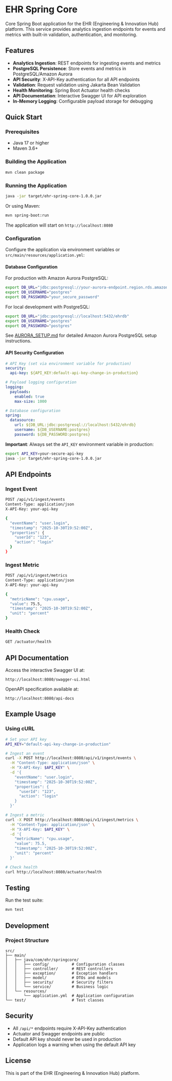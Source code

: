 # EHR Spring Core

Core Spring Boot application for the EHR (Engineering & Innovation Hub) platform. This service provides analytics ingestion endpoints for events and metrics with built-in validation, authentication, and monitoring.

## Features

- **Analytics Ingestion**: REST endpoints for ingesting events and metrics
- **PostgreSQL Persistence**: Store events and metrics in PostgreSQL/Amazon Aurora
- **API Security**: X-API-Key authentication for all API endpoints
- **Validation**: Request validation using Jakarta Bean Validation
- **Health Monitoring**: Spring Boot Actuator health checks
- **API Documentation**: Interactive Swagger UI for API exploration
- **In-Memory Logging**: Configurable payload storage for debugging

## Quick Start

### Prerequisites

- Java 17 or higher
- Maven 3.6+

### Building the Application

```bash
mvn clean package
```

### Running the Application

```bash
java -jar target/ehr-spring-core-1.0.0.jar
```

Or using Maven:

```bash
mvn spring-boot:run
```

The application will start on `http://localhost:8080`

### Configuration

Configure the application via environment variables or `src/main/resources/application.yml`:

#### Database Configuration

For production with Amazon Aurora PostgreSQL:

```bash
export DB_URL="jdbc:postgresql://your-aurora-endpoint.region.rds.amazonaws.com:5432/ehrdb"
export DB_USERNAME="postgres"
export DB_PASSWORD="your_secure_password"
```

For local development with PostgreSQL:

```bash
export DB_URL="jdbc:postgresql://localhost:5432/ehrdb"
export DB_USERNAME="postgres"
export DB_PASSWORD="postgres"
```

See [AURORA_SETUP.md](AURORA_SETUP.md) for detailed Amazon Aurora PostgreSQL setup instructions.

#### API Security Configuration

```yaml
# API Key (set via environment variable for production)
security:
  api-key: ${API_KEY:default-api-key-change-in-production}

# Payload logging configuration
logging:
  payloads:
    enabled: true
    max-size: 1000

# Database configuration
spring:
  datasource:
    url: ${DB_URL:jdbc:postgresql://localhost:5432/ehrdb}
    username: ${DB_USERNAME:postgres}
    password: ${DB_PASSWORD:postgres}
```

**Important**: Always set the `API_KEY` environment variable in production:

```bash
export API_KEY=your-secure-api-key
java -jar target/ehr-spring-core-1.0.0.jar
```

## API Endpoints

### Ingest Event

```bash
POST /api/v1/ingest/events
Content-Type: application/json
X-API-Key: your-api-key

{
  "eventName": "user.login",
  "timestamp": "2025-10-30T19:52:00Z",
  "properties": {
    "userId": "123",
    "action": "login"
  }
}
```

### Ingest Metric

```bash
POST /api/v1/ingest/metrics
Content-Type: application/json
X-API-Key: your-api-key

{
  "metricName": "cpu.usage",
  "value": 75.5,
  "timestamp": "2025-10-30T19:52:00Z",
  "unit": "percent"
}
```

### Health Check

```bash
GET /actuator/health
```

## API Documentation

Access the interactive Swagger UI at:

```
http://localhost:8080/swagger-ui.html
```

OpenAPI specification available at:

```
http://localhost:8080/api-docs
```

## Example Usage

### Using cURL

```bash
# Set your API key
API_KEY="default-api-key-change-in-production"

# Ingest an event
curl -X POST http://localhost:8080/api/v1/ingest/events \
  -H "Content-Type: application/json" \
  -H "X-API-Key: $API_KEY" \
  -d '{
    "eventName": "user.login",
    "timestamp": "2025-10-30T19:52:00Z",
    "properties": {
      "userId": "123",
      "action": "login"
    }
  }'

# Ingest a metric
curl -X POST http://localhost:8080/api/v1/ingest/metrics \
  -H "Content-Type: application/json" \
  -H "X-API-Key: $API_KEY" \
  -d '{
    "metricName": "cpu.usage",
    "value": 75.5,
    "timestamp": "2025-10-30T19:52:00Z",
    "unit": "percent"
  }'

# Check health
curl http://localhost:8080/actuator/health
```

## Testing

Run the test suite:

```bash
mvn test
```

## Development

### Project Structure

```
src/
├── main/
│   ├── java/com/ehr/springcore/
│   │   ├── config/          # Configuration classes
│   │   ├── controller/      # REST controllers
│   │   ├── exception/       # Exception handlers
│   │   ├── model/           # DTOs and models
│   │   ├── security/        # Security filters
│   │   └── service/         # Business logic
│   └── resources/
│       └── application.yml  # Application configuration
└── test/                    # Test classes
```

## Security

- All `/api/*` endpoints require X-API-Key authentication
- Actuator and Swagger endpoints are public
- Default API key should never be used in production
- Application logs a warning when using the default API key

## License

This is part of the EHR (Engineering & Innovation Hub) platform.
